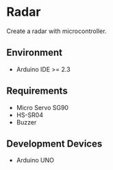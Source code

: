 # Radar

Create a radar with microcontroller.

## Environment

- Arduino IDE >= 2.3

## Requirements

- Micro Servo SG90
- HS-SR04
- Buzzer

## Development Devices

- Arduino UNO